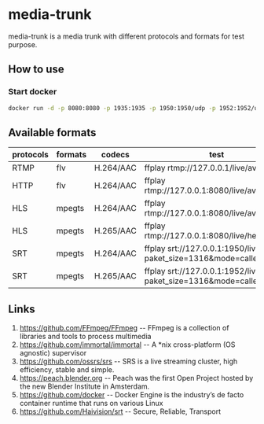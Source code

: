 # media-trunk

media-trunk is a media trunk with different protocols and formats for test purpose.




## How to use

### Start docker
``` bash
docker run -d -p 8080:8080 -p 1935:1935 -p 1950:1950/udp -p 1952:1952/udp binstreamio/media-trunk
```

## Available formats

| protocols | formats | codecs | test |
| ------------- | ------------- | ------------- | ------------- |
| RTMP | flv | H.264/AAC | ffplay rtmp://127.0.0.1/live/avc |
| HTTP | flv | H.264/AAC | ffplay rtmp://127.0.0.1:8080/live/avc.flv |
| HLS | mpegts | H.264/AAC | ffplay rtmp://127.0.0.1:8080/live/avc.m3u8 |
| HLS | mpegts | H.265/AAC | ffplay rtmp://127.0.0.1:8080/live/hevc.m3u8 |
| SRT | mpegts | H.264/AAC | ffplay srt://127.0.0.1:1950/live/test?paket_size=1316&mode=caller |
| SRT | mpegts | H.265/AAC | ffplay srt://127.0.0.1:1952/live/test?paket_size=1316&mode=caller |


## Links
1. https://github.com/FFmpeg/FFmpeg -- FFmpeg is a collection of libraries and tools to process multimedia
2. https://github.com/immortal/immortal --  A *nix cross-platform (OS agnostic) supervisor
3. https://github.com/ossrs/srs -- SRS is a live streaming cluster, high efficiency, stable and simple.
4. https://peach.blender.org -- Peach was the first Open Project hosted by the new Blender Institute in Amsterdam.
5. https://github.com/docker -- Docker Engine is the industry’s de facto container runtime that runs on various Linux 
6. https://github.com/Haivision/srt -- Secure, Reliable, Transport